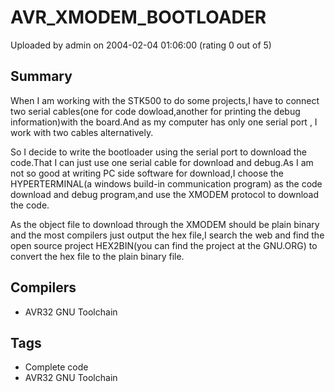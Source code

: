 # AVR_XMODEM_BOOTLOADER

Uploaded by admin on 2004-02-04 01:06:00 (rating 0 out of 5)

## Summary

When I am working with the STK500 to do some projects,I have to connect two serial cables(one for code dowload,another for printing the debug information)with the board.And as my computer has only one serial port , I work with two cables alternatively.  

So I decide to write the bootloader using the serial port to download the code.That I can just use one serial cable for download and debug.As I am not so good at writing PC side software for download,I choose the HYPERTERMINAL(a windows build-in communication program) as the code download and debug program,and use the XMODEM protocol to download the code.  

As the object file to download through the XMODEM should be plain binary and the most compilers just output the hex file,I search the web and find the open source project HEX2BIN(you can find the project at the GNU.ORG) to convert the hex file to the plain binary file.

## Compilers

- AVR32 GNU Toolchain

## Tags

- Complete code
- AVR32 GNU Toolchain
